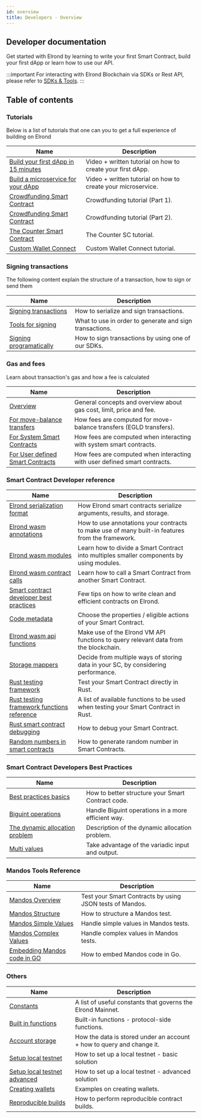 ```yaml
---
id: overview
title: Developers - Overview
---
```


## Developer documentation

Get started with Elrond by learning to write your first Smart Contract, build your first dApp or learn how to use our
API.

:::important
For interacting with Elrond Blockchain via SDKs or Rest API, please refer to [SDKs & Tools](/sdk-and-tools/overview).
:::

## Table of contents

### Tutorials

Below is a list of tutorials that one can you to get a full experience of building on Elrond

| Name                                                                                | Description                                                    |
|-------------------------------------------------------------------------------------|----------------------------------------------------------------|
| [Build your first dApp in 15 minutes](/developers/tutorials/your-first-dapp)        | Video + written tutorial on how to create your first dApp.     |
| [Build a microservice for your dApp](/developers/tutorials/your-first-microservice) | Video + written tutorial on how to create your microservice.   |
| [Crowdfunding Smart Contract](/developers/tutorials/crowdfunding-p1)                | Crowdfunding tutorial (Part 1).                                |
| [Crowdfunding Smart Contract](/developers/tutorials/crowdfunding-p2)                | Crowdfunding tutorial (Part 2).                                |
| [The Counter Smart Contract](/developers/tutorials/counter)                         | The Counter SC tutorial.                                       |
| [Custom Wallet Connect](/developers/tutorials/custom-wallet-connect)                | Custom Wallet Connect tutorial.                                |

### Signing transactions

The following content explain the structure of a transaction, how to sign or send them

| Name                                                                                      | Description                                             |
|-------------------------------------------------------------------------------------------|---------------------------------------------------------|
| [Signing transactions](/developers/signing-transactions/signing-transactions)             | How to serialize and sign transactions.                 |
| [Tools for signing](/developers/signing-transactions/tools-for-signing)                   | What to use in order to generate and sign transactions. |
| [Signing programatically](/developers/signing-transactions/signing-programmatically)      | How to sign transactions by using one of our SDKs.      |

### Gas and fees

Learn about transaction's gas and how a fee is calculated

| Name                                                                                      | Description                                                               |
|-------------------------------------------------------------------------------------------|---------------------------------------------------------------------------|
| [Overview](/developers/gas-and-fees/overview)                                             | General concepts and overview about gas cost, limit, price and fee.       |
| [For move-balance transfers](/developers/gas-and-fees/egld-transfers)                     | How fees are computed for move-balance transfers (EGLD transfers).        |
| [For System Smart Contracts](/developers/gas-and-fees/system-smart-contracts)             | How fees are computed when interacting with system smart contracts.       |
| [For User defined Smart Contracts](/developers/gas-and-fees/user-defined-smart-contracts) | How fees are computed when interacting with user defined smart contracts. |

### Smart Contract Developer reference

| Name                                                                                                                     | Description                                                                                     |
|--------------------------------------------------------------------------------------------------------------------------|-------------------------------------------------------------------------------------------------|
| [Elrond serialization format](/developers/developer-reference/elrond-serialization-format)                               | How Elrond smart contracts serialize arguments, results, and storage.                           |
| [Elrond wasm annotations](/developers/developer-reference/elrond-wasm-annotations)                                       | How to use annotations your contracts to make use of many built-in features from the framework. |
| [Elrond wasm modules](/developers/developer-reference/elrond-wasm-modules)                                               | Learn how to divide a Smart Contract into multiples smaller components by using modules.        |
| [Elrond wasm contract calls](/developers/developer-reference/elrond-wasm-contract-calls)                                 | Learn how to call a Smart Contract from another Smart Contract.                                 |
| [Smart contract developer best practices](/developers/developer-reference/smart-contract-developer-best-practices)       | Few tips on how to write clean and efficient contracts on Elrond.                               |
| [Code metadata](/developers/developer-reference/code-metadata)                                                           | Choose the properties / eligible actions of your Smart Contract.                                |
| [Elrond wasm api functions](/developers/developer-reference/elrond-wasm-api-functions)                                   | Make use of the Elrond VM API functions to query relevant data from the blockchain.             |
| [Storage mappers](/developers/developer-reference/storage-mappers)                                                       | Decide from multiple ways of storing data in your SC, by considering performance.               |
| [Rust testing framework](/developers/developer-reference/rust-testing-framework)                                         | Test your Smart Contract directly in Rust.                                                      |
| [Rust testing framework functions reference](/developers/developer-reference/rust-testing-framework-functions-reference) | A list of available functions to be used when testing your Smart Contract in Rust.              |
| [Rust smart contract debugging](/developers/developer-reference/rust-smart-contract-debugging)                           | How to debug your Smart Contract.                                                               |
| [Random numbers in smart contracts](/developers/developer-reference/random-numbers-in-smart-contracts)                   | How to generate random number in Smart Contracts.                                               |

### Smart Contract Developers Best Practices

| Name                                                                                        | Description                                        |
|---------------------------------------------------------------------------------------------|----------------------------------------------------|
| [Best practices basics](/developers/best-practices/best-practices-basics)                   | How to better structure your Smart Contract code.  |
| [Biguint operations](/developers/best-practices/biguint-operations)                         | Handle Biguint operations in a more efficient way. |
| [The dynamic allocation problem](/developers/best-practices/the-dynamic-allocation-problem) | Description of the dynamic allocation problem.     |
| [Multi values](/developers/best-practices/multi-values)                                     | Take advantage of the variadic input and output.   |

### Mandos Tools Reference

| Name                                                                 | Description                                              |
|----------------------------------------------------------------------|----------------------------------------------------------|
| [Mandos Overview](/developers/mandos-reference/overview)             | Test your Smart Contracts by using JSON tests of Mandos. |
| [Mandos Structure](/developers/mandos-reference/structure)           | How to structure a Mandos test.                          |
| [Mandos Simple Values](/developers/mandos-reference/values-simple)   | Handle simple values in Mandos tests.                    |
| [Mandos Complex Values](/developers/mandos-reference/values-complex) | Handle complex values in Mandos tests.                   |
| [Embedding Mandos code in GO](/developers/mandos-reference/embed)    | How to embed Mandos code in Go.                          |

### Others

| Name                                                                     | Description                                                           |
|--------------------------------------------------------------------------|-----------------------------------------------------------------------|
| [Constants](/developers/constants)                                       | A list of useful constants that governs the Elrond Mainnet.           |
| [Built in functions](/developers/built-in-functions)                     | Built-in functions - protocol-side functions.                         |
| [Account storage](/developers/account-storage)                           | How the data is stored under an account + how to query and change it. |
| [Setup local testnet](/developers/setup-local-testnet)                   | How to set up a local testnet - basic solution                        |
| [Setup local testnet advanced](/developers/setup-local-testnet-advanced) | How to set up a local testnet - advanced solution                     |
| [Creating wallets](/developers/creating-wallets)                         | Examples on creating wallets.                                         |
| [Reproducible builds](/developers/reproducible-contract-builds)          | How to perform reproducible contract builds.                          |
